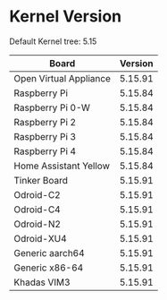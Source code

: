 
# Kernel Version

Default Kernel tree: 5.15

| Board | Version |
|-------|---------|
| Open Virtual Appliance | 5.15.91 |
| Raspberry Pi | 5.15.84 |
| Raspberry Pi 0-W | 5.15.84 |
| Raspberry Pi 2 | 5.15.84 |
| Raspberry Pi 3 | 5.15.84 |
| Raspberry Pi 4 | 5.15.84 |
| Home Assistant Yellow | 5.15.84 |
| Tinker Board | 5.15.91 |
| Odroid-C2 | 5.15.91 |
| Odroid-C4 | 5.15.91 |
| Odroid-N2 | 5.15.91 |
| Odroid-XU4 | 5.15.91 |
| Generic aarch64 | 5.15.91 |
| Generic x86-64 | 5.15.91 |
| Khadas VIM3 | 5.15.91 |
